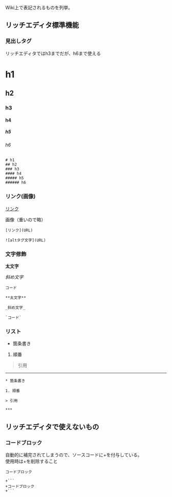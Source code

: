Wiki上で表記されるものを列挙。

## リッチエディタ標準機能
### 見出しタグ
リッチエディタではh3までだが、h6まで使える

# h1
## h2
### h3
#### h4
##### h5
###### h6

```
# h1
## h2
### h3
#### h4
##### h5
###### h6
```

### リンク(画像)
[リンク](#h1)

画像（重いので略）
```
[リンク](URL)

![altタグ文字](URL)
```

### 文字修飾
**太文字**

_斜め文字_

`コード`
```
**太文字**

_斜め文字_

`コード`
```

### リスト
* 箇条書き

1. 順番

> 引用

***
```
* 箇条書き

1. 順番

> 引用

***
```

## リッチエディタで使えないもの
### コードブロック
自動的に補完されてしまうので、ソースコードに+を付与している。  
使用時は+を削除すること
```
コードブロック
```

```
+```
+コードブロック
+```
```